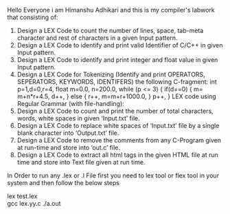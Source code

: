 Hello Everyone i am Himanshu Adhikari  and this is my compiler's labwork that consisting of:
1.	Design a LEX Code to count the number of lines, space, tab-meta character and rest of characters in a given Input pattern. 
2.	Design a LEX Code to identify and print valid Identifier of C/C++ in given Input pattern. 
3.	Design a LEX Code to identify and print integer and float value in given Input pattern.
4.	Design a LEX Code for Tokenizing (Identify and print OPERATORS, SEPERATORS, KEYWORDS, IDENTIFERS) the following C-fragment:
int p=1,d=0,r=4,
float m=0.0, n=200.0,
while (p <= 3)
{ if(d==0)
{ m= m+n*r+4.5, d++,  }
else
{ r++, m=m+r+1000.0,  }
	p++,  }
LEX code using Regular Grammar (with file-handling):
5.	Design a LEX Code to count and print the number of total characters, words, white spaces in given ‘Input.txt’ file.
6.	Design a LEX Code to replace white spaces of ‘Input.txt’ file by a single blank character into ‘Output.txt’ file.
7.	Design a LEX Code to remove the comments from any C-Program given at run-time and store into ‘out.c’ file.
8.	Design a LEX Code to extract all html tags in the given HTML file at run time and store into Text file given at run time.


In Order to run any .lex or .l File 
first you need to lex tool or flex tool in your system and then follow the below steps

lex test.lex                      
gcc lex.yy.c
./a.out
